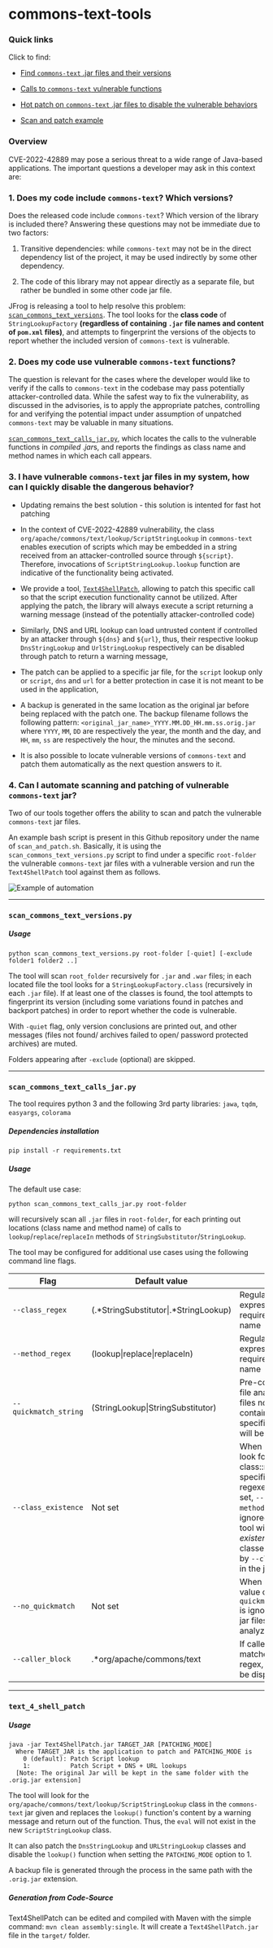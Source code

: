 # commons-text-tools 

### Quick links

Click to find:

- [Find `commons-text` .jar files and their versions](#scan_commons_text_versionspy)
- [Calls to `commons-text` vulnerable functions](#scan_commons_text_calls_jarpy) 
- [Hot patch on `commons-text` .jar files to disable the vulnerable behaviors](#text_4_shell_patch)

- [Scan and patch example](#4-can-i-automate-scanning-and-patching-of-vulnerable-commons-text-jar)


### Overview

CVE-2022-42889 may pose a serious threat to a wide range of Java-based applications. The important questions a developer may ask in this context are:

### 1. Does my code include `commons-text`? Which versions?

Does the released code include `commons-text`? Which version of the library is included there? Answering these questions may not be immediate due to two factors:

1) Transitive dependencies: while `commons-text` may not be in the direct dependency list of the project, it may be used indirectly by some other dependency.

2) The code of this library may not appear directly as a separate file, but rather be bundled in some other code jar file.

JFrog is releasing a tool to help resolve this problem: [`scan_commons_text_versions`](#scan_commons_text_versionspy). The tool looks for the **class code** of `StringLookupFactory`  **(regardless of containing `.jar` file names and content of `pom.xml` files)**, and attempts to fingerprint the versions of the objects to report whether the included version of `commons-text` is vulnerable.

### 2. Does my code use vulnerable `commons-text` functions? 

The question is relevant for the cases where the developer would like to verify if the calls to `commons-text` in the codebase may pass potentially attacker-controlled data. While the safest way to fix the vulnerability, as discussed in the advisories, is to apply the appropriate patches, controlling for and verifying the potential impact under assumption of unpatched `commons-text` may be valuable in many situations. 

[`scan_commons_text_calls_jar.py`](#scan_commons_text_calls_jarpy), which locates the calls to the vulnerable functions in *compiled .jar*s, and reports the findings as class name and method names in which each call appears.


### 3. I have vulnerable `commons-text` jar files in my system, how can I quickly disable the dangerous behavior?

* Updating remains the best solution - this solution is intented for fast hot patching

* In the context of CVE-2022-42889 vulnerability, the class `org/apache/commons/text/lookup/ScriptStringLookup` in `commons-text` enables execution of scripts which may be embedded in a string received from an attacker-controlled source through `${script}`. Therefore, invocations of `ScriptStringLookup.lookup` function are indicative of the functionality being activated.

* We provide a tool, [`Text4ShellPatch`](#text_4_shell_patch), allowing to patch this specific call so that the script execution functionality cannot be utilized. After applying the patch, the library will always execute a script returning a warning message (instead of the potentially attacker-controlled code)
* Similarly, DNS and URL lookup can load untrusted content if controlled by an attacker through `${dns}` and `${url}`, thus, their respective lookup `DnsStringLookup` and `UrlStringLookup` respectively can be disabled through patch to return a warning message,
* The patch can be applied to a specific jar file, for the `script` lookup only or `script`, `dns` and `url` for a better protection in case it is not meant to be used in the application, 
* A backup is generated in the same location as the original jar before being replaced with the patch one. The backup filename follows the following pattern: `<original_jar_name>_YYYY.MM.DD_HH.mm.ss.orig.jar` where `YYYY`, `MM`, `DD` are respectively the year, the month and the day, and `HH`, `mm`, `ss` are respectively the hour, the minutes and the second. 
* It is also possible to locate vulnerable versions of `commons-text` and patch them automatically as the next question answers to it.


### 4. Can I automate scanning and patching of vulnerable `commons-text` jar?

Two of our tools together offers the ability to scan and patch the vulnerable `commons-text` jar files. 

An example bash script is present in this Github repository under the name of `scan_and_patch.sh`. Basically, it is using the `scan_commons_text_versions.py` script to find under a specific `root-folder` the vulnerable `commons-text` jar files with a vulnerable version and run the `Text4ShellPatch` tool against them as follows.  

![Example of automation](images/example_scan_and_patch.PNG)

------

### `scan_commons_text_versions.py`
##### Usage

```
python scan_commons_text_versions.py root-folder [-quiet] [-exclude folder1 folder2 ..]
```

The tool will scan `root_folder` recursively for `.jar` and `.war` files; in each located file the tool looks for a `StringLookupFactory.class` (recursively in each `.jar` file). If at least one of the classes is found, the tool attempts to fingerprint its version (including some variations found in patches and backport patches) in order to report whether the code is vulnerable.

With `-quiet` flag, only version conclusions are printed out, and other messages (files not found/ archives failed to open/ password protected archives) are muted.

Folders appearing after `-exclude` (optional) are skipped.

------

### `scan_commons_text_calls_jar.py`

The tool requires python 3 and the following 3rd party libraries: `jawa`, `tqdm`, `easyargs`, `colorama`

##### Dependencies installation

```
pip install -r requirements.txt
```

##### Usage

The default use case:

```
python scan_commons_text_calls_jar.py root-folder
```

will recursively scan all `.jar` files in `root-folder`, for each printing out locations (class name and method name) of calls to `lookup`/`replace`/`replaceIn` methods of `StringSubstitutor`/`StringLookup`. 

The tool may be configured for additional use cases using the following command line flags.

| Flag                  | Default value        | Use                                                          |
| --------------------- | -------------------- | ------------------------------------------------------------ |
| `--class_regex`       | (.*StringSubstitutor&#124;.*StringLookup)       | Regular expression for required class name                   |
| `--method_regex`      | (lookup&#124;replace&#124;replaceIn)                 | Regular expression for required method name                  |
| `--quickmatch_string` | (StringLookup&#124;StringSubstitutor)                | Pre-condition for file analysis: .jar files not containing the specified regex will be ignored |
| `--class_existence`   | Not set              | When not set, look for calls to class::method as  specified by regexes. When set, `--method_regex` is ignored, and the tool will look for *existence* of classes specified by `--class_regex` in the jar. |
| `--no_quickmatch`     | Not set              | When set, the value of `--quickmatch_string` is ignored and all jar files are analyzed |
| `--caller_block`      | .*org/apache/commons/text | If caller class matches this regex, it will *not* be displayed |

------

### `text_4_shell_patch`
##### Usage

```
java -jar Text4ShellPatch.jar TARGET_JAR [PATCHING_MODE]
  Where TARGET_JAR is the application to patch and PATCHING_MODE is
    0 (default): Patch Script lookup
    1:           Patch Script + DNS + URL lookups
  [Note: The original Jar will be kept in the same folder with the .orig.jar extension]  
```

The tool will look for the `org/apache/commons/text/lookup/ScriptStringLookup` class in the `commons-text` jar given and replaces the `lookup()` function's content by a warning message and return out of the function. Thus, the `eval` will not exist in the new `ScriptStringLookup` class.

It can also patch the `DnsStringLookup` and `URLStringLookup` classes and disable the `lookup()` function when setting the `PATCHING_MODE` option to 1. 

A backup file is generated through the process in the same path with the `.orig.jar` extension. 

##### Generation from Code-Source

Text4ShellPatch can be edited and compiled with Maven with the simple command:
` mvn clean assembly:single `. It will create a `Text4ShellPatch.jar` file in the `target/` folder.
